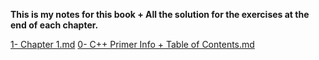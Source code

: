 **This is my notes for this book + All the solution for the exercises at the end of each chapter.**

[1- Chapter 1.md](https://github.com/Ismail-Majeeb/My-Notes/files/9913704/1-.Chapter.1.md)
[0- C++ Primer Info + Table of Contents.md](https://github.com/Ismail-Majeeb/My-Notes/files/9913706/0-.C%2B%2B.Primer.Info.%2B.Table.of.Contents.md)
